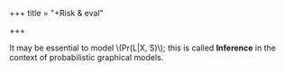 +++
title = "+Risk & eval"

+++

It may be essential to model \\(Pr(L|X, S)\\); this is called **Inference** in the context of probabilistic graphical models.
